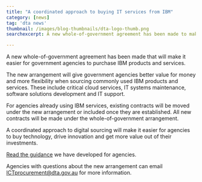 ```yaml
---
title: "A coordinated approach to buying IT services from IBM"
category: [news]
tag: 'dta news'
thumbnail: /images/blog-thumbnails/dta-logo-thumb.png
searchexcerpt: A new whole-of-government agreement has been made to make it easier for government agencies to purchase IBM products and services

---
```

A new whole-of-government agreement has been made that will  make it easier for government agencies to purchase IBM products and services.

The new arrangement will give government agencies better value for money and more flexibility when sourcing commonly used IBM products and services. These include critical cloud services, IT systems maintenance, software solutions development and IT support.

For agencies already using IBM services, existing contracts will be moved under the new arrangement or included once they are established. All new contracts will be made under the whole-of-government arrangement.

A coordinated approach to digital sourcing will make it easier for agencies to buy technology, drive innovation and get more value out of their investments.

[Read the guidance](https://beta.dta.gov.au/help-and-advice/ict-procurement/tools-sourcing-digital-products-and-services/ict-panels-and-arrangements/buying-ibm-products-and-services) we have developed for agencies.

<!-- Read the media release on the new agreement. -->

Agencies with questions about the new arrangement can email [ICTprocurement@dta.gov.au](mailto:ICTprocurement@dta.gov.au) for more information.
